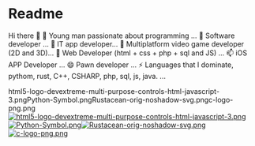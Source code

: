 # Readme

Hi there 👋
🔭 Young man passionate about programming ...
🌱 Software developer ...
👯 IT app developer...
🤔 Multiplatform video game developer (2D and 3D)...
💬 Web Developer (html + css + php + sql and JS) ...
📫 iOS APP Developer ...
😄 Pawn developer ...
⚡ Languages ​​that I dominate, pythom, rust, C++, CSHARP, php, sql, js, java. ...

html5-logo-devextreme-multi-purpose-controls-html-javascript-3.pngPython-Symbol.pngRustacean-orig-noshadow-svg.pngc-logo-png.png
[![html5-logo-devextreme-multi-purpose-controls-html-javascript-3.png](https://i.postimg.cc/MKrKB5BK/html5-logo-devextreme-multi-purpose-controls-html-javascript-3.png)](https://postimg.cc/JGZLVbK9)[![Python-Symbol.png](https://i.postimg.cc/3N4fc3tq/Python-Symbol.png)](https://postimg.cc/XBWgZ6SK)[![Rustacean-orig-noshadow-svg.png](https://i.postimg.cc/XYVmV6qr/Rustacean-orig-noshadow-svg.png)](https://postimg.cc/4mSB5MzG)[![c-logo-png.png](https://i.postimg.cc/0jz5XJRq/c-logo-png.png)](https://postimg.cc/64NNyqpH)

